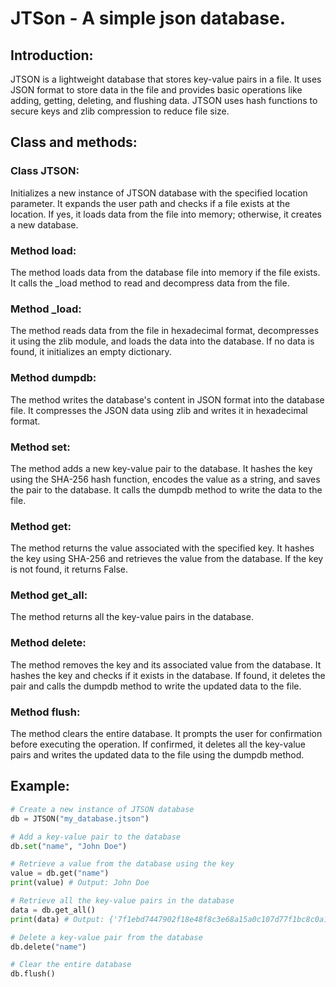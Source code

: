 # JTSon - A simple json database.


## Introduction:
JTSON is a lightweight database that stores key-value pairs in a file. It uses JSON format to store data in the file and provides basic operations like adding, getting, deleting, and flushing data. JTSON uses hash functions to secure keys and zlib compression to reduce file size.

## Class and methods:

### Class JTSON:
Initializes a new instance of JTSON database with the specified location parameter. It expands the user path and checks if a file exists at the location. If yes, it loads data from the file into memory; otherwise, it creates a new database.

### Method load:
The method loads data from the database file into memory if the file exists. It calls the _load method to read and decompress data from the file.

### Method _load:
The method reads data from the file in hexadecimal format, decompresses it using the zlib module, and loads the data into the database. If no data is found, it initializes an empty dictionary.

### Method dumpdb:
The method writes the database's content in JSON format into the database file. It compresses the JSON data using zlib and writes it in hexadecimal format.

### Method set:
The method adds a new key-value pair to the database. It hashes the key using the SHA-256 hash function, encodes the value as a string, and saves the pair to the database. It calls the dumpdb method to write the data to the file.

### Method get:
The method returns the value associated with the specified key. It hashes the key using SHA-256 and retrieves the value from the database. If the key is not found, it returns False.

### Method get_all:
The method returns all the key-value pairs in the database.

### Method delete:
The method removes the key and its associated value from the database. It hashes the key and checks if it exists in the database. If found, it deletes the pair and calls the dumpdb method to write the updated data to the file.

### Method flush:
The method clears the entire database. It prompts the user for confirmation before executing the operation. If confirmed, it deletes all the key-value pairs and writes the updated data to the file using the dumpdb method.


## Example:
```py
# Create a new instance of JTSON database
db = JTSON("my_database.jtson")

# Add a key-value pair to the database
db.set("name", "John Doe")

# Retrieve a value from the database using the key
value = db.get("name")
print(value) # Output: John Doe

# Retrieve all the key-value pairs in the database
data = db.get_all()
print(data) # Output: {'7f1ebd7447902f18e48f8c3e68a15a0c107d77f1bc8c0a16998da19d68daa903': b'John Doe'}

# Delete a key-value pair from the database
db.delete("name")

# Clear the entire database
db.flush()
```
